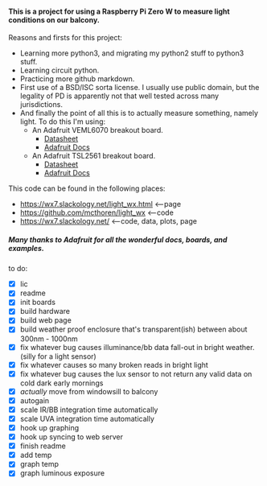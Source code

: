 #### This is a project for using a Raspberry Pi Zero W to measure light conditions on our balcony.


Reasons and firsts for this project:
* Learning more python3, and migrating my python2 stuff to python3 stuff.
* Learning circuit python.
* Practicing more github markdown.
* First use of a BSD/ISC sorta license. I usually use public domain, but the legality of PD is apparently not that well tested across many jurisdictions.
* And finally the point of all this is to actually measure something, namely light. To do this I'm using:
  * An Adafruit VEML6070 breakout board.
    * [Datasheet](https://cdn-learn.adafruit.com/assets/assets/000/032/482/original/veml6070.pdf)
    * [Adafruit Docs](https://learn.adafruit.com/adafruit-veml6070-uv-light-sensor-breakout?view=all)
  * An Adafruit TSL2561 breakout board.
    * [Datasheet](http://www.adafruit.com/datasheets/TSL2561.pdf)
    * [Adafruit Docs](https://learn.adafruit.com/tsl2561?view=all)

This code can be found in the following places:
* https://wx7.slackology.net/light_wx.html	<--page
* https://github.com/mcthoren/light_wx		<--code
* https://wx7.slackology.net/			<--code, data, plots, page


##### Many thanks to Adafruit for all the wonderful docs, boards, and examples.


to do:
- [x] lic
- [x] readme
- [x] init boards
- [x] build hardware
- [x] build web page
- [x] build weather proof enclosure that's transparent(ish) between about 300nm - 1000nm
- [x] fix whatever bug causes illuminance/bb data fall-out in bright weather. (silly for a light sensor)
- [x] fix whatever causes so many broken reads in bright light
- [x] fix whatever bug causes the lux sensor to not return any valid data on cold dark early mornings
- [x] _actually_ move from windowsill to balcony
- [x] autogain
- [x] scale IR/BB integration time automatically
- [x] scale UVA integration time automatically
- [x] hook up graphing
- [x] hook up syncing to web server
- [x] finish readme
- [x] add temp
- [x] graph temp
- [x] graph luminous exposure
